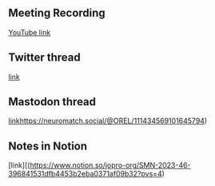 ## Meeting Recording

[YouTube link](https://youtu.be/9ILx4rJrIak?si=u-lesZw6A9hJbfm2)

## Twitter thread

[link](https://twitter.com/Orthogonal_Lab/status/1726046230914970006)

## Mastodon thread

[link](https://neuromatch.social/@OREL/111434569101645794)https://neuromatch.social/@OREL/111434569101645794)

## Notes in Notion

[link][(https://www.notion.so/jopro-org/SMN-2023-46-396841531dfb4453b2eba0371af09b32?pvs=4)
